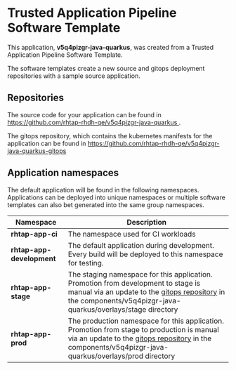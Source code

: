 # Trusted Application Pipeline Software Template

This application, **v5q4pizgr-java-quarkus**, was created from a Trusted Application Pipeline Software Template.

The software templates create a new source and gitops deployment repositories with a sample source application. 

## Repositories

The source code for your application can be found in [https://github.com/rhtap-rhdh-qe/v5q4pizgr-java-quarkus ](https://github.com/rhtap-rhdh-qe/v5q4pizgr-java-quarkus ).
 
The gitops repository, which contains the kubernetes manifests for the application can be found in 
[https://github.com/rhtap-rhdh-qe/v5q4pizgr-java-quarkus-gitops ](https://github.com/rhtap-rhdh-qe/v5q4pizgr-java-quarkus-gitops ) 

## Application namespaces 

The default application will be found in the following namespaces. Applications can be deployed into unique namespaces or multiple software templates can also bet generated into the same group namespaces.  

|  Namespace   |  Description   |  
| -------- | -------- |
| **rhtap-app-ci** | The namespace used for CI workloads |
| **rhtap-app-development** | The default application during development. Every build will be deployed to this namespace for testing. |
| **rhtap-app-stage** | The staging namespace for this application. Promotion from development to stage is manual via an update to the [gitops repository](https://github.com/rhtap-rhdh-qe/v5q4pizgr-java-quarkus-gitops ) in the components/v5q4pizgr-java-quarkus/overlays/stage directory |
| **rhtap-app-prod** | The production namespace for this application. Promotion from stage to production is manual via an update to the [gitops repository](https://github.com/rhtap-rhdh-qe/v5q4pizgr-java-quarkus-gitops ) in the components/v5q4pizgr-java-quarkus/overlays/prod directory |